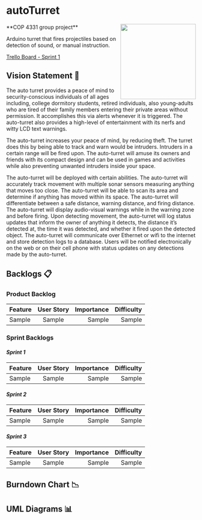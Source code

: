# autoTurret
<img src="http://i.imgur.com/Xpgi1Kr.png" width=200px align="right">
**COP 4331 group project**

Arduino turret that fires projectiles based on detection of sound, or manual instruction.

[Trello Board - Sprint 1](https://trello.com/b/luyqSuYz/sprint-1)

## Vision Statement :eyes:
The auto turret provides a peace of mind to security-conscious individuals of all ages including, college dormitory students, retired individuals, also young-adults who are tired of their family members entering their private areas without permission. It accomplishes this via alerts whenever it is triggered. The auto-turret also provides a high-level of entertainment with its nerfs and witty LCD text warnings.

The auto-turret increases your peace of mind, by reducing theft. The turret does this by being able to track and warn would be intruders.  Intruders in a certain range will be fired upon. The auto-turret will amuse its owners and friends with its compact design and can be used in games and activities while also preventing unwanted intruders inside your space.

The auto-turret will be deployed with certain abilities. The auto-turret will accurately track movement with multiple sonar sensors measuring anything that moves too close. The auto-turret will be able to scan its area and determine if anything has moved within its space. The auto-turret will differentiate between a safe distance, warning distance, and firing distance. The auto-turret will display audio-visual warnings while in the warning zone and before firing. Upon detecting movement, the auto-turret will log status updates that inform the owner of anything it detects, the distance it’s detected at, the time it was detected, and whether it fired upon the detected object. The auto-turret will communicate over Ethernet or wifi to the internet and store detection logs to a database. Users will be notified electronically on the web or on their cell phone with status updates on any detections made by the auto-turret.

## Backlogs :clipboard:
### Product Backlog
| Feature       | User Story    | Importance  | Difficulty|
| ------------- |:-------------:| -----:      | -----:    |
| Sample        | Sample        | Sample      | Sample    |

### Sprint Backlogs
#### *Sprint 1*
| Feature       | User Story    | Importance  | Difficulty|
| ------------- |:-------------:| -----:      | -----:    |
| Sample        | Sample        | Sample      | Sample    |

#### *Sprint 2*
| Feature       | User Story    | Importance  | Difficulty|
| ------------- |:-------------:| -----:      | -----:    |
| Sample        | Sample        | Sample      | Sample    |

#### *Sprint 3*
| Feature       | User Story    | Importance  | Difficulty|
| ------------- |:-------------:| -----:      | -----:    |
| Sample        | Sample        | Sample      | Sample    |

## Burndown Chart :chart_with_downwards_trend:

## UML Diagrams :bar_chart:
